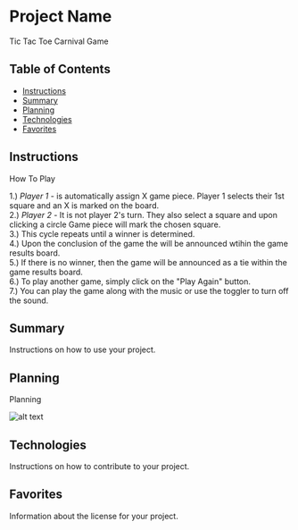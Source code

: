 # Project Name

Tic Tac Toe Carnival Game

## Table of Contents

- [Instructions](#instructions)
- [Summary](#summary)
- [Planning](#planning)
- [Technologies](#technologies)
- [Favorites](#favorites)


## Instructions

How To Play 

1.) <em>Player 1 </em> - is automatically assign X game piece.  Player 1 selects their 1st square 
and an X is marked on the board.<br>
2.) <em>Player 2 </em> - It is not player 2's turn.  They also select a square and upon clicking a circle 
Game piece will mark the chosen square.<br>
3.) This cycle repeats until a winner is determined.<br>
4.) Upon the conclusion of the game the will be announced wtihin the game results board.<br>
5.) If there is no winner, then the game will be announced as a tie within the game results board.<br>
6.) To play another game, simply click on the "Play Again" button.<br>
7.) You can play the game along with the music or use the toggler to turn off the sound.<br>

## Summary

Instructions on how to use your project.

## Planning

Planning

![alt text](image_url)

## Technologies

Instructions on how to contribute to your project.

## Favorites

Information about the license for your project.

